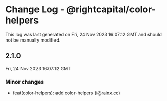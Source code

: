 # Change Log - @rightcapital/color-helpers

This log was last generated on Fri, 24 Nov 2023 16:07:12 GMT and should not be manually modified.

<!-- Start content -->

## 2.1.0

Fri, 24 Nov 2023 16:07:12 GMT

### Minor changes

- feat(color-helpers): add color-helpers (i@rainx.cc)
